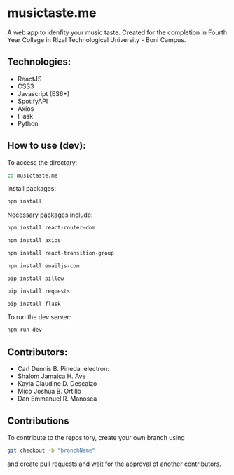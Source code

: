 # musictaste.me
A web app to idenfity your music taste. Created for the completion in Fourth Year College in Rizal Technological University - Boni Campus.

## Technologies:
- ReactJS
- CSS3
- Javascript (ES6+)
- SpotifyAPI
- Axios
- Flask
- Python

## How to use (dev):
To access the directory:
```bash
cd musictaste.me
```

Install packages:
```bash
npm install
```

Necessary packages include:
```bash
npm install react-router-dom
```

```bash
npm install axios
```

```bash
npm install react-transition-group
```

```bash
npm install emailjs-com
```

```bash
pip install pillow
```

```bash
pip install requests
```

```bash
pip install flask
```

To run the dev server:
```bash
npm run dev
```

## Contributors:
- Carl Dennis B. Pineda :electron:
- Shalom Jamaica H. Ave
- Kayla Claudine D. Descalzo
- Mico Joshua B. Ortillo
- Dan Emmanuel R. Manosca

## Contributions
To contribute to the repository, create your own branch using
```bash
git checkout -b "branchName"
```
and create pull requests and wait for the approval of another contributors.